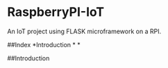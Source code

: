# RaspberryPI-IoT
An IoT project using FLASK microframework on a RPI.

##Index
*Introduction
*
*


##Introduction
